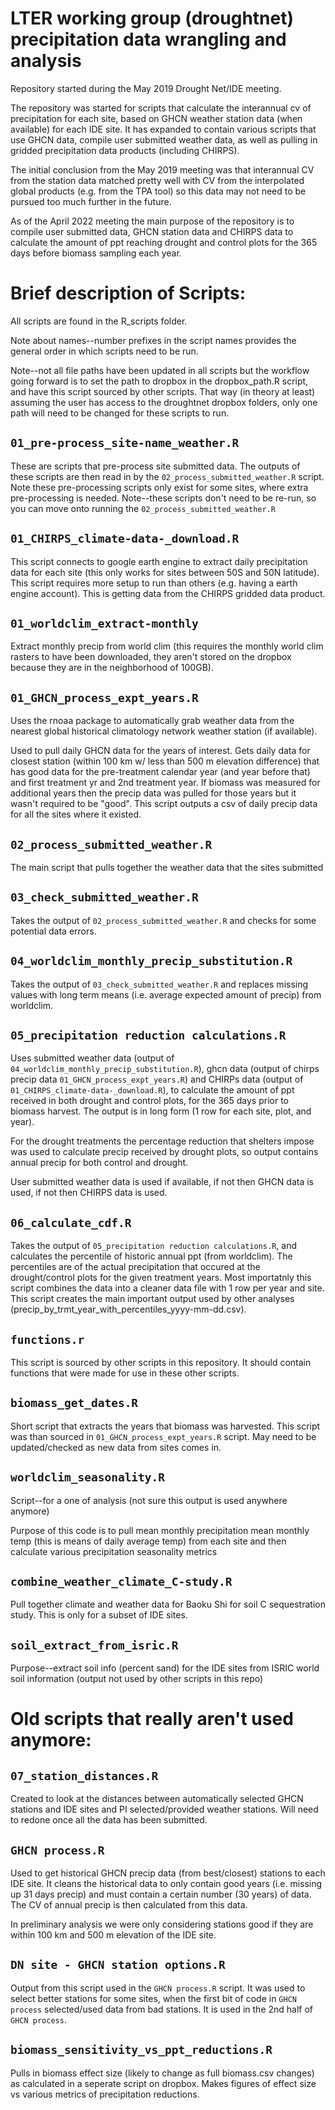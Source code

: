 # LTER working group (droughtnet) precipitation data wrangling and analysis

Repository started during the May 2019 Drought Net/IDE meeting.

The repository was started for scripts that calculate the interannual cv of precipitation for each site, based on GHCN weather station data (when available) for each IDE site. It has expanded to contain various scripts that use GHCN data, compile user submitted weather data, as well as pulling in gridded precipitation data products (including CHIRPS).

The initial conclusion from the May 2019 meeting was that interannual CV from the station data matched pretty well with CV from the interpolated global products (e.g. from the TPA tool) so this data may not need to be pursued too much further in the future. 

As of the April 2022 meeting the main purpose of the repository is to compile user submitted data, GHCN station data and CHIRPS data to calculate the amount of ppt reaching drought and control plots for the 365 days before biomass sampling each year.

# Brief description of Scripts:

All scripts are found in the R_scripts folder.

Note about names--number prefixes in the script names provides the general order in which scripts need to be run. 

Note--not all file paths have been updated in all scripts but the workflow going forward
is to set the path to dropbox in the dropbox_path.R script, and have this script sourced by other scripts. That way (in theory at least) assuming the user has access to the droughtnet dropbox folders, only one path will need to be changed for these scripts to run. 

## `01_pre-process_site-name_weather.R`

These are scripts that pre-process site submitted data. The outputs of these scripts are then read
in by the `02_process_submitted_weather.R` script. Note these pre-processing scripts only exist for some sites, where extra pre-processing is needed. Note--these scripts don't need to be re-run, so you can move onto running the `02_process_submitted_weather.R`

## `01_CHIRPS_climate-data-_download.R`

This script connects to google earth engine to extract daily precipitation data for each site (this only works for sites between 50S and 50N latitude). This script requires more setup to run than others (e.g. having a earth engine account). This is getting data from the CHIRPS gridded data product. 

## `01_worldclim_extract-monthly`

Extract monthly precip from world clim (this requires the monthly world clim rasters to have been downloaded, they aren't stored on the dropbox because they are in the neighborhood of 100GB). 

## `01_GHCN_process_expt_years.R`

Uses the rnoaa package to automatically grab weather data from the nearest global historical climatology network weather station (if available).

Used to pull daily GHCN data for the years of interest. Gets daily data for closest station (within 100 km w/ less than 500 m elevation difference) that has good data for the pre-treatment calendar year (and year before that) and first treatment yr and 2nd treatment year. If biomass was measured for additional years then the precip data was pulled for those years but it wasn't required to be "good".
This script outputs a csv of daily precip data for all the sites where it existed. 

## `02_process_submitted_weather.R`

The main script that pulls together the weather data that the sites submitted

## `03_check_submitted_weather.R`

Takes the output of `02_process_submitted_weather.R` and checks for some potential data errors.

## `04_worldclim_monthly_precip_substitution.R`

Takes the output of `03_check_submitted_weather.R` and replaces missing values with long term means (i.e. average expected amount of precip) from worldclim.

## `05_precipitation reduction calculations.R`

Uses submitted weather data (output of `04_worldclim_monthly_precip_substitution.R`), ghcn data (output of chirps precip data `01_GHCN_process_expt_years.R`) and CHIRPs data (output of `01_CHIRPS_climate-data-_download.R`), to calculate the amount of ppt received in both drought and control plots, for the 365 days prior to biomass harvest. 
The output is in long form (1 row for each site, plot, and year).  

For the drought treatments the percentage reduction that shelters impose was used to calculate precip received by drought plots, so output contains annual precip for both control and drought. 

User submitted weather data is used if available, if not then GHCN data is used, if not then CHIRPS data is used.

## `06_calculate_cdf.R`

Takes the output of `05_precipitation reduction calculations.R`, and calculates the percentile of historic annual ppt (from worldclim). The percentiles are of the actual precipitation that occured at the drought/control plots for the given treatment years.  Most importatnly this script combines the data into a cleaner data file with 1 row per year and site. 
This script creates the main important output used by other analyses (precip_by_trmt_year_with_percentiles_yyyy-mm-dd.csv).


## `functions.r`

This script is sourced by other scripts in this repository. It should contain functions that were made for use in these other scripts. 

## `biomass_get_dates.R`

Short script that extracts the years that biomass was harvested. This script was than sourced in `01_GHCN_process_expt_years.R` script. May need to be updated/checked as new data from sites comes in. 

## `worldclim_seasonality.R`

Script--for a one of analysis (not sure this output is used anywhere anymore)

Purpose of this code is to pull mean monthly precipitation mean monthly temp
(this is means of daily average temp) from each site
and then calculate various precipitation seasonality metrics

## `combine_weather_climate_C-study.R`

Pull together climate and weather data for Baoku Shi for soil C
sequestration study. This is only for a subset of IDE sites.

## `soil_extract_from_isric.R`
Purpose--extract soil info (percent sand) for the IDE sites
from ISRIC world soil information (output not used by other scripts in this repo)

# Old scripts that really aren't used anymore:

## `07_station_distances.R`

Created to look at the distances between automatically selected GHCN stations and IDE sites and PI selected/provided weather stations. Will need to redone once all the data has been submitted. 

## `GHCN process.R` 

Used to get historical GHCN precip data (from best/closest) stations to each IDE site. It cleans the historical data to only contain good years (i.e. missing up 31 days precip) and must contain a certain number (30 years) of data. The CV of annual precip is then calculated from this data.

In preliminary analysis we were only considering stations good if they are within 100 km and 500 m elevation of the IDE site. 

## `DN site - GHCN station options.R`

Output from this script used in the `GHCN process.R` script. It was used to select better stations for some sites, when the first bit of code in `GHCN process` selected/used data from bad stations. It is used in the 2nd half of `GHCN process`.

## `biomass_sensitivity_vs_ppt_reductions.R`

Pulls in biomass effect size (likely to change as full biomass.csv changes) as calculated in a seperate script on dropbox. Makes figures of effect size vs various metrics of precipitation reductions. 


